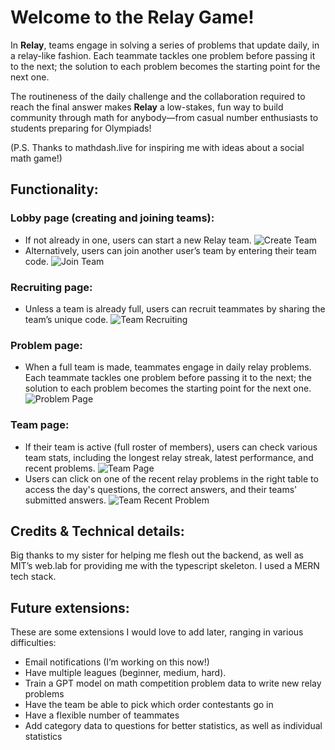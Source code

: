 # Welcome to the Relay Game!

In **Relay**, teams engage in solving a series of problems that update daily, in a relay-like fashion. Each teammate tackles one problem before passing it to the next; the solution to each problem becomes the starting point for the next one. 

The routineness of the daily challenge and the collaboration required to reach the final answer makes **Relay** a low-stakes, fun way to build community through math for anybody—from casual number enthusiasts to students preparing for Olympiads!

(P.S. Thanks to mathdash.live for inspiring me with ideas about a social math game!)

## Functionality: 
### Lobby page (creating and joining teams):
- If not already in one, users can start a new Relay team.
![Create Team](https://lh3.googleusercontent.com/fife/ALs6j_Gn0pCiLaBjlgHEwLLUS2DnaJWCX2Qha2RZmV34HFcCNftJt-Ztp0QkWruyPpU1bi1H-YsP3JAbY70cETKfa-KVrTgAMWUK1ThdOl48p3BPCE2hr2z4KLsnaZ8nfYPEfyoZLjBI8JIzBVtAtXYYzQJlwUD9KvJyydBcZQsIj_G78fLEXSNiwt-Yskorgmw7YaO0J41_yFwby5PvfQnrPpB187GxZdPIXLbepQ_bvYmPPdt9_x-2v_MuSOPr3uSG3sRta_4pqLAThWkH9B0PHMbmRX-lbRGYo10-OEdcQvFCvywXb5OAekoRq2_gCBSURbh-JBTEmGbfXcjRY-EsaZO05rCDha8ghvlZPeyrJ3UH5qOodGCBEtIA8ebJpLD4j6k6vlmsTj7WHBCIlAXWQ88dh8sDq68IQD2y5kUo4MLOu3mrer_4LpQB6tgFFAqAZHVUVKfIahBUk6F98Y65Ha9Gh1e7xXItj5Hcfbflv2cDQaTG6qEPUXGHCkdUZRpRBxCenhG69DtWdcRxGEMasUGpaAoZJRI7cga0LeXYqf9qh1EPHS3guMASBKMlSY1M8CFZoENEPCV0VqUqq35EHd22roB-Yhd0sMCyf7PkfQGoUh9ji_X8LzFQh16_bjdsQVznUD6_z-fhF5V2oUCgeBuZxdzv0JmtJWX1cqHUqKKdXXILkIZ7J3mobGRcrTAMj89rcXzL5NENoSWp9Klhw6fDCG6Oq7lf5bcYRM4fuoyVC5UbLWmV5OFVWykh01gFPtNRcNcjabR-0jAzdWglNIx1SIM2qnk6iawjSJNC2_h4wVOuNCmHfvGQCVdeoKEY6pU60gPITytpKsFIY9cAJ5DFpAovqqUyOMbnjgLIm4SVGaNOeBZOAefKxDcNhmGIlK8KOePABNi1oRvKpsiiNAh_spNlfjbYqy2xtB6goNrsHvzLSYRJ-7CG6PmN6tFNUvlvsd2Mhn3HlrVMZmRay2qy7HFsbOOL0cKY3nUFUIq1TZ9vMehvIYEPF-MjtSDJtwPmb-0LxwaEVdMy4M_Wx54T5kLscpBpXe7zlrTfKv02vtUcrEtb3M-2fPLUjtG77_EVTOfNcfZmqurJAlDAenIvY19fauY17G9rGX9tSFR9HCi8CrjTbn4aeJsCDAf8fa1We84zEM42ulrPLvE993T5mKNtWUnynl4rvjIViTv1YZIbfq4CPgQAOOlS52ZhgdLlRjOMXCoQ4H5jsDrGYL3yGb20_WC9gmLAJTZnUAnniU8kePNe5I3KVLzVMfTyXjAH7fw7XuDDbw8b6jmlXGMLToFZk14cYJcM7Fc7ajIPc5dX2DdaXAWtX8Cc5apE1pINTZA9crt9iuMpFP86XKBMLQWFWxOJ66ilAGHTOKAY-waPudGfdTvMaTz7qPwvT-DAL8LpuYxGgFss9-KrMD_EUTuemHZ8mSFecSZ9dWRm0GPA061mWCwy-SolW5cD9MaZYXYJ4nInnKK-30gsY7cZEqQONCoQxMpWBEKKmJvC3qD6FW5bVRRIl5sojfuMq4R2EcHQ1Z78F1lHD8ROysCMy2Uq2wJWNWS-U1itnm5Q8UvIggsbUAm5o1HcAHzbzeUpkrjbPshe5zZAJHVDBBlOSxwUykswBxv4NgcSrx-dgBxWWVFQkpU4ZhXFf7tfXn21sWaBBvuW_mVG9rV31q0_T2qm9SkVVnLNXwDDF-O284BZbHKlCOXZi-YjDLQ_kVBiC0CnMThsqsHI5RMZCu4r3_6s4cY388RPmwgKmqzQ_BA-vkmsvoOVthfWlI0lqd6lSTe6erny9Atq37B9wzA6whaeWPnMSvBXR03p3GyftirniY4uD7kvcsG1XJTQJSX06pocGQ=w2880-h1508)
- Alternatively, users can join another user’s team by entering their team code.
![Join Team](https://lh3.googleusercontent.com/fife/ALs6j_G_2mqiYZTmn_sIpoBilr3YYxvCGJaCkPPWM8aZBBalxBUEdLMyX1Ayjt6vjyt2AgHcmvCbz6AVJXq0LxEnvWKADDFos3aquA2bNk_sjfG4kQuT33qy7tNLS7b-sGBS4-xuXwpGzuln1AOLalK4KOSW9zk-iSAeFU_zljS1T7WXYJqQK_6awipObMGFlO8Tfao4DNB2oECFSqodV_nWowSXYd9NyZ6uTOpaD51AMt0ymVCqLWYvIbEmFDgFKkBr8UcB74mShf9PpUTxBz-c58p2bTXatSdXVfidK1xcSzyo2tWd4-1vhZZ9Uc7HPVtIcHNYx8D0qSLPuDH6W60eechjEFau0nCjstb6DvIoBhUjSS95WM14Dh_NJHvnxMnhDiEf7zfyA8Vhr_45CidmO73y5nijP469xB5o7G8GbDnRFP4m67EwuzI9H7P9rOhsRPo8Hn7pq4-ZAqPRg7EXszB44JzcVAg_fCSZdbZ-TtCyEjlEGQs7bw4zpP3YeIlDPyz8vb2AxqnP1x_qz4P1JEHmWzfX79Sho_N2N3ZNYKs10MP5Dx-05chkuP3xT1QNdki93jE4G2dne4EUzqltZfTfiJ5cXItMJv0CN714heRruISpNzvoTt4hC03B85tg5QjXYP-o16SPHeukxQKAxIpY6XKHomyD6PBT_sax197Sh0iDIez2XgX7xPYWTuzB19tdvotk05pUHkaTlbHZj68UQB-Ixmo3SQ07YCYhfWlNOO1DUGCRB8wz2gup2N8XV1LMq-fu_aoBxTYhONdP9ygW0a4pCqYCM6iNx0xnCUTGyEyfCinK5ee_8mg_h5DiDyjmkhMvYdQMlVcQYzYW9-Qf6zuKj-rpS3OKvfxpv8jx-7luQNtVzeJdtMwcH2X7a4fsJPnm3AY95PWzYrxOrSzJ4q6O5iH96slb0ZZd8NuGbLs--Oht4LyIEjK7HQfRWX3dGjHjFokdZpS9ab_LIIAcFld_HccWAhtB8TL1vs5rB7w3ao1c9lYJ2RWSvKtagHxjTHLN7BKZHqn6ojJjOQA7mh4Zt0KIIDxd3A5x9nqD8s3dGDeAHWx1pZUo0B-pR6IHHQiGqYqPstNASYJyoRpSXHMmGhYOL5przmDSYC83feb76nkJTLrX9YS-7FlVFkBrRmppFh9I_biJhmpfnUh2aG73g7DI1dLQ3lQrqTHJfr_RUmF45x_e8_ZEevFzbWRExQF1FO7PfmvK2oNQgC0CyP3EusutVyZvtKgF2WpAgMW6gLpi0TOmE7CSehgBc9ijcdNnzx-ikAbFl3wNZxtAJ41-XreeT-3UKQO-ci_QR9SmvAKIc2hJhtG5a3Nv9jYSHpOVr10_voTWbmq8Ryu3S45ctLp5QcNfSMI5Zd7cM52b2jGh4bJGaquAQk71UmG4gO2uKxor7anuMuwnnIqm-G34kzcVpAplm8w0mTZfvM7rW4EJ8Kc7tVAoRvBZmZhHRg5B1aCdWIApuGp6uzF5uIWeIfilqU1HeqgUPr_LgilftC-O7_LhxlRt2ZHN_TTrP9WF5AYEzubPn31AHDzqallNw_OV6SexKYCXk71kkNtTkTS7P8HRanU-j96JGZZeJ1By-BKLinDnqcsDGpoGEpswzqVwSZSLsfLvzWqhmEx_rb7LiGclo-M6zqHQfp42NYC4DlERD7GuNFikVYzJ7KO1DsR4WDPDTELQAjLmIHFlvIM2byDFHW0CeEcRv9Q5YDxT5w8xqUXjZNAGcTtdRLjUYuGgWX3xF6LqE6SJaOH-ZABVTLf-qEEqjYw_y6G3BaEYhtdoa4RI0m1r4LFHoHkUmlX-7ZEOGYOvUqpU-Oy_8Y1tOeTnrsNAnaJv4GqJLPWL=w2880-h1508)

### Recruiting page:
- Unless a team is already full, users can recruit teammates by sharing the team’s unique code. 
![Team Recruiting](https://lh3.googleusercontent.com/fife/ALs6j_Ego6Q5tOMi7-sOmCOos7MeX5C-PskrtvrA6Qd_En1dGD3lerHYQzgMiDAibYH1FifCKseJAez4mPO1EO7GTcmcfcjJntQfxJiOmRAXDkQSkdFHnprWHpHxRodt6T0QbhG0KicH_XisDge4bGWQ9i8fRKaAJ7aKS1WF-K1sEbfI9WIgcZfdLo1caBBnhNrZ2i5TlH5OoCXJI8mFKc87eFtji-fwm1XUakq35PeOao5IUEtdnxzzdYxWwH_GeuMPLxsEZ8fjqAPI6a1k3Z4adu7BP4axfWzj7ZDnGEadUE0ggvwMvGGqMNBIxkxT3hVIf779Wh0sH98fXHdnwmYGSU8am30B8YVs3Z5mbdXERe0ZXb3JVbEOz4x655DqND2wekr7OvYDTYN6_KuyD6AYvXZnTmTJJgxPAIqG126-ApNvQPoKxR9hsa8zIfauVobVGVlD0H4zxDjyEI271Slj4oxzmhiSrNwufsp6bs7UEs7dMfBbhI6Wb30H-Rupm9vCLlwjJJAgRftfMyjqKTgPUYizupocalIyoowiwCrhXpps3CtXVZQ97a8exrihatlidj9ShNHbxOrjrK9wN-XEt3ccbiYB63u5ig4UwcLbmsfwsNsr7Uiy7fBF5oh5seFXYuXN45ToBgOh3sKYF-j8FtlFt-YK3CtbLEIA5huQhDwYsQoYFFeN6QCQ7yvCvDQsU639PoA5uXAcEWT-8Gi2v_OFwvF96c3gt2YswSv3wRtk6K7_CGhwJXNd0C9UIsLv5TTUlUfz-Znig8tGrJCqh81uCQqWC4x1zSpodW2cyOD3IDpF_ZpXK9umquXqwPR_p_1IXo2RvWujmpzIIScavqU_rTaSBGDerWISqqUaYFqTPKcHuRL5rBvefOX_yy1fPDi7uwno0H7IandA9zYwGZS2LqXO1RTszo_FsCzIltU5v5qJK4F3AKWf57RfctK6ogAKSifQJ01pRG8SSCtxIsn0950viHgawlSxeWuEmhKAxIr-4S7CDTX8WFvHHrbuoS6bTpA6LppXR33V3v6jRJjwOKP7gYdCi5mYcmB901Pv8OtpRDtaAgQcB0Nzkv4BdikudCJmNt1RrLQG4Xu9tDE0AJ40X7shKX6_U8z7O0ngditnlcYbTtYw-F9ltOtcclwzXamWplS5mUkcJp7kYhG4oqPh0xWQwBFG0u0LajUIY1CkgT7BmCoi-tHE9y3MSjJYVFFOviXbMRx1VffiUIkOFfPEgofbb0IYaJdCn6Ya-i9YjK6BzkqsxYDUXN97fzj_7s2XrNfsmr-R8p_jJ-vyLYnB84YIIjWnhEIfAq_OnY3T-7KnaZMgV0PaWcLDPRuaVMxxPwRFUIjLgqKFEfxzkFUZqVaJxxLRARTBkBb9jkWg4nX23BbEcK2mNbzRRnypm0f0mQ_6fbi8rlzQEAb1KutWsYMUz9PaFv31VbYZbfXjEJo1ys_OXzbOx0kQuG0Ytv2n9XHhttZcO6AZ5pa2OKQXrNFb3pTL8lj5QiCCTlajg9uU3jMIQ237G7qOrqDnXfRv4ngPvgH-yr4UmLOx6x0j4vsXXIAnHA4TYlgRJSzEu7AH75AudYS9tnu0DSv0hL5fOfQ_6RID6uEUyjCokYsgOgQn7gNngUFDxYI1Aao4ecj99Y5d33UV5Pu_7jsoZDKF1RBg7BDz9H4CFYvtY7JodzjApojZPdMRCDmVqPzaTKz9muUN6rexKjjaU6o60orZcgf7x6l7CBKsSsmnRgl3Z6AGDGj4yx7x8Cmo_eZLUsyDZD1a7gvR3FfyUkRsJijQJ3nKb6VnIK2iwxv4LhHm9uqS1hN5PF0J7R4q-KH0D0lnw0rLpXRubz9kjqbM3he9nA=w2880-h1508)

### Problem page:
- When a full team is made, teammates engage in daily relay problems. Each teammate tackles one problem before passing it to the next; the solution to each problem becomes the starting point for the next one. 
![Problem Page](https://lh3.googleusercontent.com/fife/ALs6j_FTAsxIIE02s8IVGHszGWBqFNvRv2ERIopTDdpQJpE_S2cppcogucNUtLElfOaW7F97q9lkxJjJFatUBhquTqGPEmMHzqITgK5ETWZsG_3dPjIYagYRoaiFofC4YY4wu8qzL3pcDz1FZnOJWS_dvZ70qQtsViyDqmWvHerhYWpLeqUEDNkiGq1YDKaGxDw3_jgnBPb3P5Eze1tf17H8L27s0D5bYa6QMMsFHul5h2FaYApPgBwklCiBa_yqyNH04A9WXZ7LVxxIHdyID_L9r7-1QH2AeVpnk84llaPVVSowiyPB-qd8QD8GHy_DnG_v3SaRJI0i9HMnw-XayFwfvGpfLcUzlyM56Kz2j2FvSH05DI44FdxS9JBBG84s1IKFbBz0OX2F09WThcrdNHYpLCRMWW7oLz0f7t6gxzl22OU3PEthhJ4oqgec5s-LqQMk0PedKg9oPMKB6vByx0xp7vYqa1yRyxlQ8IMOgNkBSX4Ao0Rb_ykGScShN9wSfiwRj-YkpFsVy-dug-KlSwFpmRba2pgvMnxqDfqW1jom31SaUxQQUa3TLeA3Wb7Ljt1nqjrs0FQFyGVysBH-Rk0zPRJ6CKJ1UkRrLfN4g0vm2q7HchSgK95v3Hmll-aaFTt79BTLY4oFQGhptJIfZ6Gjlaygp_E_Rd-wr0pBBjr1bw2Wa4Yk8uLC4ShXOS2N5XisZuaeoW5HwNALTwxlxZtd0E-QbykaMiTTp4zYZ2-5U8nUY5Wx8ZXXF3hr7jLD5Bxy31QbLM2o8Or6aawyKKmJzioFCio8pTCj5oTUWQqTareT6vW2g_H9OeNL1jNe2v1f05maLFQjyeHvq1w-3pkWTYYlUbcwnkPcW5NB-84wKDMJPEqrzUmgHn63okUtu44IiqUDGvtbc1Uy0I1PdbiT4axvxkQQjpvq7nLBwGuk4XvOuDec6KALklmVRiIPEZ8FRIOAu4MVQbK7pIREkw5BVn1VLVdmGLGCh2rBTPOxMIbv6r6c-Png7XF9zxBDl354yfNLCn653DXHwhoAOet6UbV48VJ951QRlvERDEuw8-lK__XZMe-q07Ng_ei0YNlomz3s5FRnfk7CtE9P1dYGgk3Vm5OZ9qKMaV7S5eC-4y6jFjbTEwts92cH0z3EiBDAiZFfgXOkavx2dVDG124XPO3rAF-uPB9i_G5XG7QwBn4wEqob7U8t9Eq9V3a5254rCR3sG6Cjkry_abv9_SBwP5mY-Cc0kMLYhWk_K8bXQs6AgdiytAszClrWqlzmUbIMPvglSPah_ER53TH3KOLMF-StEla4oWFeCduUvd0O-bkZ326vjAwfJO-R28ybtvRL4XGXedIqRqNOPhctn8X-5SOkCPSxiplvn7tViI4cVjQHqcvXwfzUxsgu04nCbcbcputoZWq_UV_G0yzvsYuZYKzy9Yt3njmSsyauWSAYviC9jrXlS7BMe50DK2dYcgOcUc4d7HuKyFtV46Jvgg9Qp6OuyZAKS80MyifvyCrcWZEdXrQjzoocqWAuqxTv9QMdSPDz-Ha3b9DlDMfpVW9glTkiSH4dxZHs-UQCs_BsKEkRxgPajmZZCvYCpE3SIOSR4xseezMoWCShLFKpzTPMxu7R5YDARo6rLA94ZbmrO0VYQmrLCbhOWtxPnQLVCet7CN06T3GRUjR0Rd-fcwfR3FCK4f9bHHIgpO_cuT5Hsz2jnodfuW_BP0B8y0RLiuzJISKu0H9S2U4o-pS4gmppuaonOh8udNC_ywJAV2vmJ8a7afMTB5BHr2UM7ppZxhgPecw2naAXriOeTHHHQjhWjnumQp3EKyl5bckKJTjT1jSTgSTBQQtGFamiI8JXNvGIfvFX4FwC3g=w2880-h1508)

### Team page:
- If their team is active (full roster of members), users can check various team stats, including the longest relay streak, latest performance, and recent problems.
![Team Page](https://lh3.googleusercontent.com/fife/ALs6j_Hmti0oQSMiwvSvI45R4wh2vPQqiHLHZMHNA-O2yWkR_2ijqXE_ginofB5zXm2nPVuFBXQw4qIGVL46omwJEDxD5jK23wLRkghhIijjuDYbyEL95lWbXSS_Q_e3XIUc0Pj-baN4SJGJXjoEFhoZ21V9D3xg_DNa9jazDbYyYpHB006Azy7Q42qkBfb2pPNfthxMbxuhW8XK1xQ9wKznhrpdn4UjxC3n47MqsaRHgWO2kKc30ClpCICksgGN1u0E_TcXwjBtqhdv5QxfEfevwfB-Y0brokI2bGSkokysm7OiOF5PtGZ_1bwGJHdNv1m14Yl7Oli-R2uV6jXWlwfoq2HRB7MGGZTBrwEDg3QExrCn1M1RsW4EX-SLgWzV_ZPuuCQsYOUHOqT_KevFL-jFYh5uCuvar6B3qeot6Kkdl7Y-Ju3LeQcdIb-9-i8iuVg5OKrTGN3bAHVk5EZRin7dQTJO50WXSXAaToT9iibQJ2hFwdtOMcK3TLdO7cTueYsK9T63PhrecQgOL_xjgKwRk30AOizNcXIb1PnLqE8ZJtf2oeRyQIR_nJcBTL7nTBhWqdQS2YND1GqfAIpCyJpu9_vzLkHQ1W4DvpibPkUuWCxuFe0BLqOSL91aj3BS8-OdL2Ko1aq4qk7T-iF7ypunC3gmYicHvuIiibOQ3NK7lcU8kKEM8IHiUtgjR3Xh_rga5CrbjzR2ZrylKpLGE0ZVu_6Zybf3G5pTlxbv1MJ0ep-m_U87Q2EsJEhKfMK05JtC92iU1C5cTzap25Ph4EeiXwfZ7bF6qJ6WMPKIlJXpyKu0u23FsQbAp234R5RgSZIM949vGzoQB5QhrRl9qdndgYKWCJnQwEzyZQQORWibaMLAn7CYCjfNR8NUAm2hPOX9BYAEqXrJ06jJKtYeKs4WVcNbQMK2-PiT54ZPokggCMHT3JyqMWEGHs9duFsnKrlqfuSa5lQNEaG5nQN52qQv53iWYkddloRnnsV3EceGgA9k6_o-xrnKKW3Zxr1DtmaRS93ERPnvOEPnyYoYdiZ_5uco2dp4t3lHt4jDqkbK2MrzrPjoCvskBi9WTgvYOBvhXLNKzpJ7JyZG4jo9NhDfYrakQMMKgFhHaOppol4YNok7TSghf_mRN9O6f6WQ3MFekQenFb9GS_A2sixbyo2D-a4Cmgha7hMcDNf9gW-6ThZBuVy5FcsZi5D0YkcGHQbj-Xc4hwWDcVVtodUqTIKOV6gTFNgAm7zTIDWVVWDtL_ddiq-ye3nzsQ7V2m6l2B7KWD8UZc_YB98t4I9CMKZ83verCs4M2nWDo3rbZTXoPvKce_y0eVUXKwZzH_u6ccOPy29xp0lyWeJN07d5oLuAYKBMOpXDJMfTss57b02zhzHXVHEjmHuCPAmAgQnbVBlmoXzGXmAIM_RI8LJci0kq0vUGBNlNKbrY45RCV4ba2XBOcmybT-4eRg0c8iaWKlDQr432epg2AEN3rQn-BGTu6vNBcn_6s6cTrGcdgd8idnPmQSDQXgT28hl3xqIvHZicd0s6Oar1_Q3yxcHvxXzPINfoghed5ql01oSSBRg5UiKdHVl1SeD66lSxE4Td_UGZ_80vW3H6LcLVbUg0KfxIWc6v8CJahcVdNw9lws5koC0VRYiSvTF4NGMJ8_5txxQw3Qw9RKI8AdUykUvZVeT9E0sF1H-PRFzwyieIQVibf78HaXdE3n3spEtVfL-uabHvdOTyDqGkjPqTZKDsO77xz9_2_bcYyR4i9lrP9y0IzM0wO3RY5LF-QllcbL-aOnu-6mdUh4gcXlHqlN7jRb4ZqClncF52NIw_Q-FfcZ0VqxpZLZHDB995eGLiLtnsBmSMHFOUbOju7Q=w2880-h1508)
- Users can click on one of the recent relay problems in the right table to access the day's questions, the correct answers, and their teams' submitted answers.
![Team Recent Problem](https://lh3.googleusercontent.com/fife/ALs6j_EEG8I3mlnUYOmYp-mMg-rfu9wvSHeqXUMif1n4Vjw0_AhnsvkAWbKGCEwT1ABYn3VDdKKbXjtrLCgT31Ru61-p-WcxaLOcbHo9_xY9Xwaugvua1_DkWES5XRC91GVWMqTnbpG7p02iu_QLmdto0GRBuk3dls47P056jrAiE9ZD5WVTS0B4YryW8bJaVPwzT6M4C0K5yDviwqYxutw540fY3jr9asqSanhlxTQSwpmMhfkZjLzrz3grlTtkzAerkDxHHtCecTZDTEjJktdmEf30RQyJnKm3eIp3CfQJkf6ut25aJC-6x2r88buptof6lxnqds2k5gc7VNlF2IB6qqz8w_qrcE5IKM94qLKIo_e3QQPgMyVWa7_B3ylqLHsksuI_Swp5YIwhykn36Acsp7OS6DTedRtBm07otYjyMJzQP0Q1U36iJKMkPrHiwT-0ZUMxzlcRah78uAfz7KKCG2jirUerFLyilSHUMDBKWO9PkWkebqyuYLl9xekPyrvOqenMRXq6PdXd6GPQupK0s3BEr-DIPDlE2B7BlACoj8vpLfG1pNA19iuBnNnRGCOW_9Wrl5Xlgp0TZzHBLkUTB6zM1bRRlxJtqnmorytPxFhPg81sjgyTsUHk3oHNdap7GxAG_iwcl9oYkG1wPSpoxgMUzIpShhKhFIdxOwtiRNKFwA7-g3la5al_l6GSV3F64wXdhNM0OpNeMvgUZmgqgS2P0RZoJKfFtgGz4tqAJWBw3THQq7BFhnSlOt5wQEfeWoxVsbgUC-j9QWsQmtFOxbz5GDZSBf17VrUZm7LvK-aigCoVo8CIK04b8CpJBpagY38iKeSzBmblyo86FdVIpZmexZdPc7js8pxgtT5SRql51bI_bV5IOCM6VdJ8CgOfSqgb1vnrmNlqXbF9G1KjDoAUDn8ydpXTwT35dU1f6HfGfbcmXzmlna-Pf8-fGeBIXblGTMoNPk4Q1zKDXDwh4CLWWQSM-cgVWoABzRenHbW-AgLzBjPqSHFboi4SHx653nddZKqi6y-bfPnYa991foFuGdo2FGkwmQmpKaNdVINc7t5ITJtps3uIdEh06bzDZiO1x5pngPsFLvE_DXRafiYS2BPq7ZIpOY87CwbUpSTqT1MZZ9wXUnJBUXvxeugWVpmyeuQgIzwvl7xqx9NzEuX1kBAryMrZNcoGYJ4Nl_wOFKk-ScITtJLOSc6ESvEm-n_xBsmErw23EICgFKwbzCT8yFhqtzCqYyvdVcjaKsohB2hxgyH5ZBRyUU3EThEm23-y1XHB6hS8LI8bM2aNJQdpzu6_UODJOXsr-XpGq_Vj03U0PGHYlhtABTRt_s9IvC7mz2ts4tvfenyURPJKzUx39wDUoa081va2vkLE1sX4nvXx9EdTpCUWzjhFTDVRj5yFefQNtRtP6m5mzoNM2qXdHuJNnb6Y5xLaS-R4WZKpcvOwdNuCjI2Kyp72oXOC5z70nu5rDgAA5F39QiTn4txF1dXSwkRwLRtDlouOJFPwuKxupNcgI41NP8fLIGwLGgOqVoPmssOu-5JeIsd5pueLRuTQu-l5Fd1p_bky-72IBr59h4C2WfhMYCC4wJPY9KC72pszPxc_eObRPRd7z9fCyUuzi_BaQmfDMbmscpyeTPDtvZPwfo-Sz962jqW7OoVbRkkJNeZUb6CGjjKkr9fkMmtmv5VsaP_0fIj6xza_btTlRzVIgmqRvM16f5aprailIKfz7zA4VHCJf3ntSFQ3GFy-eqNzrgPuBdTueRcyQUgIjJ-_j2COrGZxHHTm-38nOHQKGcwivMeVugjI37jfrFVcF21ZXmyLbplzbgSzVxXo1TouMBEo978AxTdmTQtHOvS7MQ=w2880-h1508)


## Credits & Technical details: 
Big thanks to my sister for helping me flesh out the backend, as well as MIT’s web.lab for providing me with the typescript skeleton. I used a MERN tech stack.

## Future extensions:
These are some extensions I would love to add later, ranging in various difficulties:

- Email notifications (I’m working on this now!) 
- Have multiple leagues (beginner, medium, hard). 
- Train a GPT model on math competition problem data to write new relay problems
- Have the team be able to pick which order contestants go in
- Have a flexible number of teammates
- Add category data to questions for better statistics, as well as individual statistics


